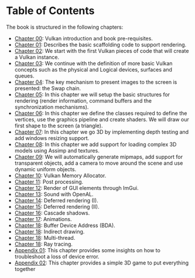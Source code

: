 # Table of Contents

The book is structured in the following chapters:

- [Chapter 00](chapter-00/chapter-00.md): Vulkan introduction and book pre-requisites.
- [Chapter 01](chapter-01/chapter-01.md): Describes the basic scaffolding code to support rendering.
- [Chapter 02](chapter-02/chapter-02.md): We start with the first Vulkan pieces of code that will create a Vulkan instance.
- [Chapter 03](chapter-03/chapter-03.md): We continue with the definition of more basic Vulkan concepts such as the physical and Logical devices, surfaces and queues.
- [Chapter 04](chapter-04/chapter-04.md): The key mechanism to present images to the screen is presented: the Swap chain.
- [Chapter 05](chapter-05/chapter-05.md): In this chapter we will setup the basic structures for rendering (render information, command buffers and the synchronization mechanisms). 
- [Chapter 06](chapter-06/chapter-06.md): In this chapter we define the classes required to define the vertices, use the graphics pipeline and create shaders. We will draw our first shape to the screen (a triangle).
- [Chapter 07](chapter-07/chapter-07.md): In this chapter we go 3D by implementing depth testing and add windows resizing support.
- [Chapter 08](chapter-08/chapter-08.md): In this chapter we add support for loading complex 3D models using Assimp and textures.
- [Chapter 09](chapter-09/chapter-09.md): We will automatically generate mipmaps, add support for transparent objects, add a camera to move around the scene and use dynamic uniform objects.
- [Chapter 10](chapter-10/chapter-10.md): Vulkan Memory Allocator.
- [Chapter 11](chapter-11/chapter-11.md): Post processing.
- [Chapter 12](chapter-12/chapter-12.md): Render of GUI elements through ImGui.
- [Chapter 13](chapter-13/chapter-13.md): Sound with OpenAL. 
- [Chapter 14](chapter-14/chapter-14.md): Deferred rendering (I).
- [Chapter 15](chapter-15/chapter-15.md): Deferred rendering (II). 
- [Chapter 16](chapter-16/chapter-16.md): Cascade shadows.
- [Chapter 17](chapter-17/chapter-17.md): Animations.
- [Chapter 18](chapter-18/chapter-18.md): Buffer Device Address (BDA).
- [Chapter 18](chapter-19/chapter-19.md): Indirect drawing.
- [Chapter 18](chapter-19/chapter-20.md): Multi-thread.
- [Chapter 18](chapter-19/chapter-21.md): Ray tracing.
- [Appendix 01](appendix-01/appendix-01.md): This chapter provides some insights on how to troubleshoot a loss of device error.
- [Appendix 02](appendix-02/appendix-02.md): This chapter provides a simple 3D game to put everything together